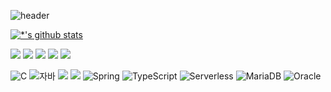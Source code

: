 ![header](https://capsule-render.vercel.app/api?type=soft&color=gradient&height=60&section=header&text=Seoin%20&fontSize=70&animation=blink&fontAlign=12&fontAlignY=60)

[![*'s github stats](https://github-readme-stats.vercel.app/api?username=Seoin-A&show_icons=true&theme=radical)](https://github.com/SeoinArt)


<!-- [![Top Langs](https://github-readme-stats.vercel.app/api/top-langs/?username=Seoin-A)](https://github.com/SeoinArt/github-readme-stats)-->

![](http://github-profile-summary-cards.vercel.app/api/cards/profile-details?username=Seoin-A&theme=default)
![](http://github-profile-summary-cards.vercel.app/api/cards/repos-per-language?username=Seoin-A&theme=default)
![](http://github-profile-summary-cards.vercel.app/api/cards/most-commit-language?username=Seoin-A&theme=default)
![](http://github-profile-summary-cards.vercel.app/api/cards/stats?username=Seoin-A&theme=default)
![](http://github-profile-summary-cards.vercel.app/api/cards/productive-time?username=Seoin-A&theme=default&utcOffset=8)

![C](https://img.shields.io/badge/-C-123456?style=flat-square&logo=C&logoColor=black)
![자바](https://img.shields.io/badge/-자바-007396?style=flat&logo=Java&logoColor=ffffff)
<img src="https://img.shields.io/badge/Android-3DDC84?style=flat-square&logo=Android&logoColor=white"/>
<img src="https://img.shields.io/badge/Kotlin-0095D5?style=flat-square&logo=Kotlin&logoColor=white"/>
![Spring](https://img.shields.io/badge/-Spring-6DB33F?style=for-the-badge&logo=Spring&logoColor=white)
![TypeScript](https://img.shields.io/badge/-TypeScript-3178C6?style=flat-square&logo=TypeScript&logoColor=white)
![Serverless](https://img.shields.io/badge/-Serverless-FD5750?style=flat-square&logo=Serverless&logoColor=magenta)
![MariaDB](https://img.shields.io/badge/-MariaDB-1F305F?style=flat-square&logo=mariadb&logoColor=white)
![Oracle](https://img.shields.io/badge/-Oracle-1F305F?style=flat-square&logo=mariadb&logoColor=white)




